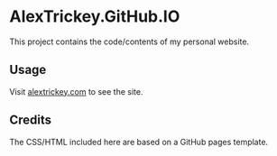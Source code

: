 # AlexTrickey.GitHub.IO
This project contains the code/contents of my personal website.

## Usage
Visit [alextrickey.com](alextrickey.com) to see the site. 

## Credits
The CSS/HTML included here are based on a GitHub pages template. 
